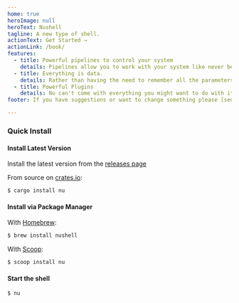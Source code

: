 ```yaml
---
home: true
heroImage: null
heroText: Nushell
tagline: A new type of shell.
actionText: Get Started →
actionLink: /book/
features:
  - title: Powerful pipelines to control your system
    details: Pipelines allow you to work with your system like never before. You are in control of the system, ready for your next command.
  - title: Everything is data.
    details: Rather than having the need to remember all the parameters to all the commands, we can just use the same, regardless of where it came from.
  - title: Powerful Plugins
    details: Nu can't come with everything you might want to do with it, so you can extend using its powerful plugin system.
footer: If you have suggestions or want to change something please [send a PR](https://github.com/nushell/nushell.github.io) or [give us feedback](https://github.com/nushell/nushell.github.io/issues)

---
```

### Quick Install

#### Install Latest Version

Install the latest version from the [releases page](https://github.com/nushell/nushell/releases)

From source on [crates.io](https://crates.io):

```sh
$ cargo install nu
```

#### Install via Package Manager

With [Homebrew](https://brew.sh/):

```sh
$ brew install nushell
```

With [Scoop](https://scoop.sh):

```powershell
$ scoop install nu
```

#### Start the shell

```
$ nu
```
